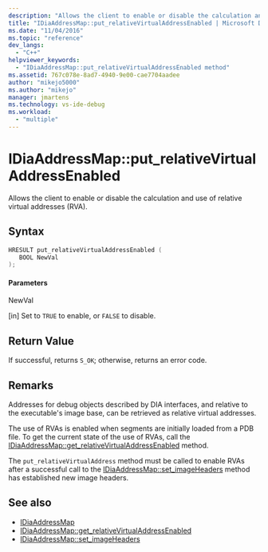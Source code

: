 ```yaml
---
description: "Allows the client to enable or disable the calculation and use of relative virtual addresses (RVA)."
title: "IDiaAddressMap::put_relativeVirtualAddressEnabled | Microsoft Docs"
ms.date: "11/04/2016"
ms.topic: "reference"
dev_langs:
  - "C++"
helpviewer_keywords:
  - "IDiaAddressMap::put_relativeVirtualAddressEnabled method"
ms.assetid: 767c078e-8ad7-4940-9e00-cae7704aadee
author: "mikejo5000"
ms.author: "mikejo"
manager: jmartens
ms.technology: vs-ide-debug
ms.workload:
  - "multiple"
---
```

# IDiaAddressMap::put_relativeVirtualAddressEnabled
Allows the client to enable or disable the calculation and use of relative virtual addresses (RVA).

## Syntax

```C++
HRESULT put_relativeVirtualAddressEnabled ( 
   BOOL NewVal
);
```

#### Parameters
 NewVal

[in] Set to `TRUE` to enable, or `FALSE` to disable.

## Return Value
 If successful, returns `S_OK`; otherwise, returns an error code.

## Remarks
 Addresses for debug objects described by DIA interfaces, and relative to the executable's image base, can be retrieved as relative virtual addresses.

 The use of RVAs is enabled when segments are initially loaded from a PDB file. To get the current state of the use of RVAs, call the [IDiaAddressMap::get_relativeVirtualAddressEnabled](../../debugger/debug-interface-access/idiaaddressmap-get-relativevirtualaddressenabled.md) method.

 The `put_relativeVirtualAddress` method must be called to enable RVAs after a successful call to the [IDiaAddressMap::set_imageHeaders](../../debugger/debug-interface-access/idiaaddressmap-set-imageheaders.md) method has established new image headers.

## See also
- [IDiaAddressMap](../../debugger/debug-interface-access/idiaaddressmap.md)
- [IDiaAddressMap::get_relativeVirtualAddressEnabled](../../debugger/debug-interface-access/idiaaddressmap-get-relativevirtualaddressenabled.md)
- [IDiaAddressMap::set_imageHeaders](../../debugger/debug-interface-access/idiaaddressmap-set-imageheaders.md)
